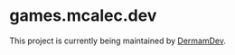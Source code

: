 # games.mcalec.dev

This project is currently being maintained by [DermamDev](https://github.com/DerpmanDev).

